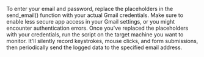 To enter your email and password, replace the placeholders in the send_email() function with your actual Gmail credentials. 
Make sure to enable less secure app access in your Gmail settings, or you might encounter authentication errors.
Once you've replaced the placeholders with your credentials, run the script on the target machine you want to monitor. 
It'll silently record keystrokes, mouse clicks, and form submissions, then periodically send the logged data to the specified email address.
